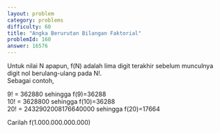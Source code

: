 ```yaml
---
layout: problem
category: problems
difficulty: 60
title: "Angka Berurutan Bilangan Faktorial"
problemId: 160
answer: 16576
---
```

Untuk nilai N apapun, f(N) adalah lima digit terakhir sebelum munculnya digit nol berulang-ulang pada N!.  
 Sebagai contoh,

9! = 362880 sehingga f(9)=36288  
 10! = 3628800 sehingga f(10)=36288  
 20! = 2432902008176640000 sehingga f(20)=17664

Carilah f(1.000.000.000.000)
